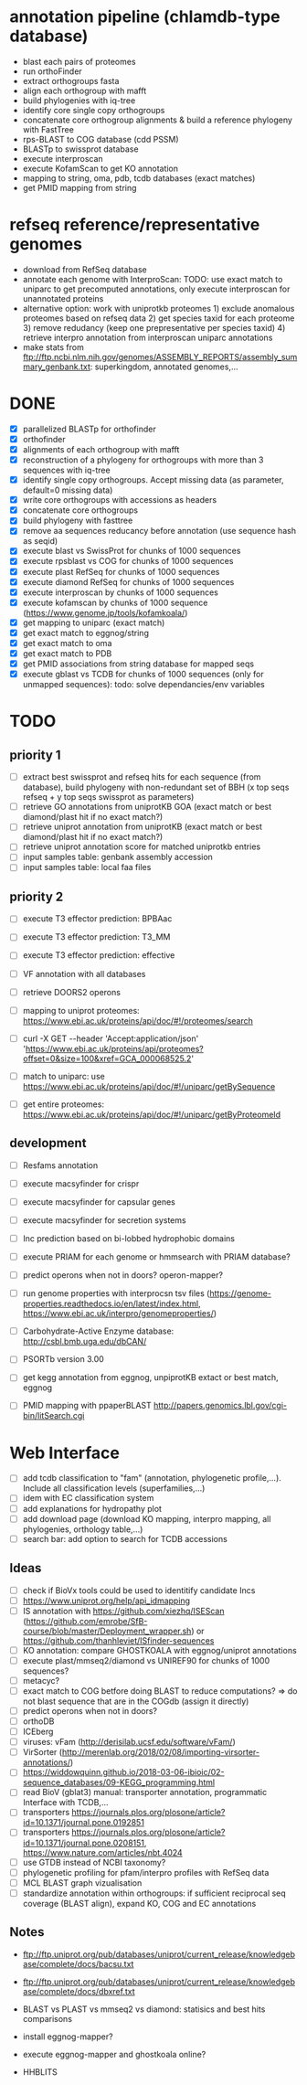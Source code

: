 
# annotation pipeline (chlamdb-type database)

- blast each pairs of proteomes
- run orthoFinder
- extract orthogroups fasta
- align each orthogroup with mafft
- build phylogenies with iq-tree
- identify core single copy orthogroups
- concatenate core orthogroup alignments & build a reference phylogeny with FastTree
- rps-BLAST to COG database (cdd PSSM)
- BLASTp to swissprot database
- execute interproscan
- execute KofamScan to get KO annotation
- mapping to string, oma, pdb, tcdb databases (exact matches)
- get PMID mapping from string

# refseq reference/representative genomes

- download from RefSeq database
- annotate each genome with InterproScan: TODO: use exact match to uniparc to get precomputed annotations, only execute interproscan for unannotated proteins
- alternative option: work with uniprotkb proteomes 1) exclude anomalous proteomes based on refseq data 2) get species taxid for each proteome 3) remove redudancy (keep one prepresentative per species taxid) 4) retrieve interpro annotation from interproscan uniparc annotations
- make stats from ftp://ftp.ncbi.nlm.nih.gov/genomes/ASSEMBLY_REPORTS/assembly_summary_genbank.txt: superkingdom, annotated genomes,...

# DONE

- [X] parallelized BLASTp for orthofinder
- [X] orthofinder
- [X] alignments of each orthogroup with mafft
- [X] reconstruction of a phylogeny for orthogroups with more than 3 sequences with iq-tree
- [X] identify single copy orthogroups. Accept missing data (as parameter, default=0 missing data)
- [X] write core orthogroups with accessions as headers
- [X] concatenate core orthogroups
- [X] build phylogeny with fasttree
- [X] remove aa sequences reducancy before annotation (use sequence hash as seqid)
- [X] execute blast vs SwissProt for chunks of 1000 sequences
- [X] execute rpsblast vs COG for chunks of 1000 sequences
- [X] execute plast RefSeq for chunks of 1000 sequences
- [X] execute diamond RefSeq for chunks of 1000 sequences
- [X] execute interproscan by chunks of 1000 sequences
- [X] execute kofamscan by chunks of 1000 sequence (https://www.genome.jp/tools/kofamkoala/)
- [X] get mapping to uniparc (exact match)
- [X] get exact match to eggnog/string
- [X] get exact match to oma
- [X] get exact match to PDB
- [X] get PMID associations from string database for mapped seqs
- [X] execute gblast vs TCDB for chunks of 1000 sequences (only for unmapped sequences): todo: solve dependancies/env variables

# TODO

## priority 1

- [ ] extract best swissprot and refseq hits for each sequence (from database), build phylogeny with non-redundant set of BBH (x top seqs refseq + y top seqs swissprot as parameters)
- [ ] retrieve GO annotations from uniprotKB GOA (exact match or best diamond/plast hit if no exact match?)
- [ ] retrieve uniprot annotation from uniprotKB (exact match or best diamond/plast hit if no exact match?)
- [ ] retrieve uniprot annotation score for matched uniprotkb entries
- [ ] input samples table: genbank assembly accession
- [ ] input samples table: local faa files

## priority 2

- [ ] execute T3 effector prediction: BPBAac
- [ ] execute T3 effector prediction: T3_MM
- [ ] execute T3 effector prediction: effective

- [ ] VF annotation with all databases

- [ ] retrieve DOORS2 operons

- [ ] mapping to uniprot proteomes: https://www.ebi.ac.uk/proteins/api/doc/#!/proteomes/search
- [ ] curl -X GET --header 'Accept:application/json' 'https://www.ebi.ac.uk/proteins/api/proteomes?offset=0&size=100&xref=GCA_000068525.2'

- [ ] match to uniparc: use https://www.ebi.ac.uk/proteins/api/doc/#!/uniparc/getBySequence
- [ ] get entire proteomes: https://www.ebi.ac.uk/proteins/api/doc/#!/uniparc/getByProteomeId

## development

- [ ] Resfams annotation

- [ ] execute macsyfinder for crispr
- [ ] execute macsyfinder for capsular genes
- [ ] execute macsyfinder for secretion systems

- [ ] Inc prediction based on bi-lobbed hydrophobic domains

- [ ] execute PRIAM for each genome or hmmsearch with PRIAM database?

- [ ] predict operons when not in doors? operon-mapper?

- [ ] run genome properties with interprocsn tsv files (https://genome-properties.readthedocs.io/en/latest/index.html, https://www.ebi.ac.uk/interpro/genomeproperties/)

- [ ] Carbohydrate-Active Enzyme database: http://csbl.bmb.uga.edu/dbCAN/

- [ ] PSORTb version 3.00

- [ ] get kegg annotation from eggnog, unpiprotKB extact or best match, eggnog

- [ ]  PMID mapping with ppaperBLAST http://papers.genomics.lbl.gov/cgi-bin/litSearch.cgi

# Web Interface

- [ ] add tcdb classification to "fam" (annotation, phylogenetic profile,...). Include all classification levels (superfamilies,...)
- [ ] idem with EC classification system
- [ ] add explanations for hydropathy plot
- [ ] add download page (download KO mapping, interpro mapping, all phylogenies, orthology table,...)
- [ ] search bar: add option to search for TCDB accessions

## Ideas

- [ ] check if BioVx tools could be used to identitify candidate Incs
- [ ] https://www.uniprot.org/help/api_idmapping
- [ ] IS annotation with https://github.com/xiezhq/ISEScan (https://github.com/emrobe/SfB-course/blob/master/Deployment_wrapper.sh) or https://github.com/thanhleviet/ISfinder-sequences
- [ ] KO annotation: compare GHOSTKOALA with eggnog/uniprot annotations
- [ ] execute plast/mmseq2/diamond vs UNIREF90 for chunks of 1000 sequences?
- [ ] metacyc?
- [ ] exact match to COG betfore doing BLAST to reduce computations? => do not blast sequence that are in the COGdb (assign it directly)
- [ ] predict operons when not in doors?
- [ ] orthoDB
- [ ] ICEberg
- [ ] viruses: vFam (http://derisilab.ucsf.edu/software/vFam/)
- [ ] VirSorter (http://merenlab.org/2018/02/08/importing-virsorter-annotations/)
- [ ] https://widdowquinn.github.io/2018-03-06-ibioic/02-sequence_databases/09-KEGG_programming.html
- [ ] read BioV (gblat3) manual: transporter annotation, programmatic Interface with TCDB,...
- [ ] transporters https://journals.plos.org/plosone/article?id=10.1371/journal.pone.0192851
- [ ] transporters https://journals.plos.org/plosone/article?id=10.1371/journal.pone.0208151, https://www.nature.com/articles/nbt.4024
- [ ] use GTDB instead of NCBI taxonomy?
- [ ] phylogenetic profiling for pfam/interpro profiles with RefSeq data
- [ ] MCL BLAST graph vizualisation
- [ ] standardize annotation within orthogroups: if sufficient reciprocal seq coverage (BLAST align), expand KO, COG and EC annotations   

## Notes

- ftp://ftp.uniprot.org/pub/databases/uniprot/current_release/knowledgebase/complete/docs/bacsu.txt
- ftp://ftp.uniprot.org/pub/databases/uniprot/current_release/knowledgebase/complete/docs/dbxref.txt

- BLAST vs PLAST vs mmseq2 vs diamond: statisics and best hits comparisons
- install eggnog-mapper?
- execute eggnog-mapper and ghostkoala online?
- HHBLITS
